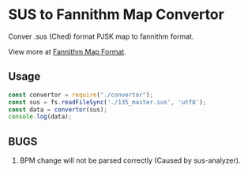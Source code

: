 # SUS to Fannithm Map Convertor

Conver .sus (Ched) format PJSK map to fannithm format.

View more at [Fannithm Map Format](https://www.notion.so/File-Format-525cf5eb690d49c2a88ebcb7bd3faf46).

## Usage
```js
const convertor = require("./convertor");
const sus = fs.readFileSync('./135_master.sus', 'utf8');
const data = convertor(sus);
console.log(data);
```

## BUGS

1. BPM change will not be parsed correctly (Caused by sus-analyzer).
